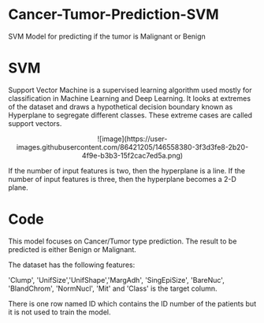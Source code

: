 # Cancer-Tumor-Prediction-SVM
SVM Model for predicting if the tumor is Malignant or Benign

# SVM
Support Vector Machine is a supervised learning algorithm used mostly for classification in Machine Learning and Deep Learning. It looks at extremes of the dataset and draws a hypothetical decision boundary known as Hyperplane to segregate different classes. These extreme cases are called support vectors.

<p align="center">
![image](https://user-images.githubusercontent.com/86421205/146558380-3f3d3fe8-2b20-4f9e-b3b3-15f2cac7ed5a.png)
</p>

If the number of input features is two, then the hyperplane is a line. If the number of input features is three, then the hyperplane becomes a 2-D plane.

# Code
This model focuses on Cancer/Tumor type prediction. The result to be predicted is either Benign or Malignant.

The dataset has the following features:

'Clump', 'UnifSize','UnifShape','MargAdh', 'SingEpiSize', 'BareNuc', 'BlandChrom', 'NormNucl', 'Mit' and 'Class' is the target column.

There is one row named ID which contains the ID number of the patients but it is not used to train the model.
